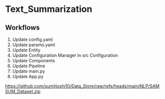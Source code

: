 # Text_Summarization

## Workflows

1. Update config.yaml
2. Update params.yaml
3. Update Entity
4. Update Configuration Manager in src Configuration
5. Update Components
6. Update Pipeline
7. Update main.py
8. Update App.py

https://github.com/sumitjoshi10/Data_Store/raw/refs/heads/main/NLP/SAMSUM_Dataset.zip